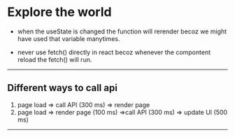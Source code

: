 # Explore the world

- when the useState is changed the function will rerender becoz we might have used that variable manytimes.

- never use fetch() directly in react becoz whenever the compontent reload the fetch() will run.

***
## Different ways to call api
 1. page load => call API (300 ms) => render page
 2. page load => render page (100 ms) =>call API (300 ms) => update UI (500 ms)
***